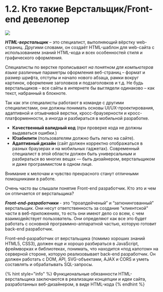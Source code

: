 # 1.2. Кто такие Верстальщик/Front-end девелопер



![](https://github.com/olgamaslovaolga/Alevel-Markup/raw/master/images/img-1.02.png)



_**HTML-верстальщик**_ – это специалист, выполняющий вёрстку web-страниц. Другими словами, он создаёт HTML-шаблон для web-сайта с использованием знаний HTML-кода и всех особенностей стиля и графического оформления.

Специалисты по верстке прописывают _на понятном для компьютеров языке_ различные параметры оформления веб-страниц – формат и размер шрифта, отступы и начало нового абзаца, рамки вокруг картинок, оформление заголовков и подзаголовков и т.д. Не будь верстальщиков – все сайты в интернете бы выглядели одинаково – как текст, набранный в блокноте.

Так как эти специалисты работают в команде c другими специалистами, они должны понимать основы UI/UX-проектирования, адаптивной и отзывчивой верстки, кросс-браузерности и кросс-платформенности, а иногда и разбираться в мобильной разработке.

* **Качественный валидный код** \(при проверке кода не должны выдаваться ошибки.\)
* **Юзабилити** \(пользователям должно быть легко на сайте\).
* **Адаптивный дизайн** \(сайт должен корректно отображаться в разных браузерах и на мобильных гаджетах\). Современный специалист в этой области должен быть универсальным и разбираться во многих вещах — быть дизайнером, верстальщиком и даже программистом в одном лице.

Внимание к мелочам и чувство прекрасного станут отличными помощниками в работе.

Очень часто вы слышали понятие Front-end разработчик. Кто это и чем он отличается от верстальщика?

_**Front-end-разработчики**_ - это ”проапдейченый” и “затюнингованный” верстальщик. Они несут ответственность за создание "клиентской" части в веб-приложениях, то есть они имеют дело со всем, с чем взаимодействует пользователь. Они определяют как все это будет работать с основной программно-аппаратной частью, которую готовит back-end разработчик.

Front-end-разработчик от верстальщика \(помимо хороших знаний HTML5, CSS3\), должен еще и хорошо разбираться в JavaScript, фреймворках и библиотеках, понимать, что находится «под капотом» на серверной стороне, которую реализовывает back-end разработчик. Он должен работать с DOM, API, SVG-объектами, AJAX и CORS и уметь составлять и обрабатывать SQL-запросы.

{% hint style="info" %}
Функциональные обязанности HTML-верстальщика заключаются в реализации концепции и идеи сайта, разработанных веб-дизайнером, в виде HTML-кода
{% endhint %}



